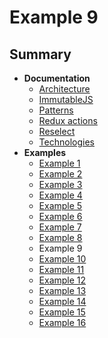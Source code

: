 # Example 9

## Summary
- **Documentation**
  - [Architecture](../../docs/ARCHITECTURE.md)
  - [ImmutableJS](../../docs/IMMUTABLE.md)
  - [Patterns](../../docs/PATTERNS.md)
  - [Redux actions](../../docs/REDUX_ACTIONS.md)
  - [Reselect](../../docs/RESELECT.md)
  - [Technologies](../../docs/TECHNOLOGIES.md)
- **Examples**
  - [Example 1](../example-1)
  - [Example 2](../example-2)
  - [Example 3](../example-3)
  - [Example 4](../example-4)
  - [Example 5](../example-5)
  - [Example 6](../example-6)
  - [Example 7](../example-7)
  - [Example 8](../example-8)
  - Example 9
  - [Example 10](../example-10)
  - [Example 11](../example-11)
  - [Example 12](../example-12)
  - [Example 13](../example-13)
  - [Example 14](../example-14)
  - [Example 15](../example-15)
  - [Example 16](../example-16)
